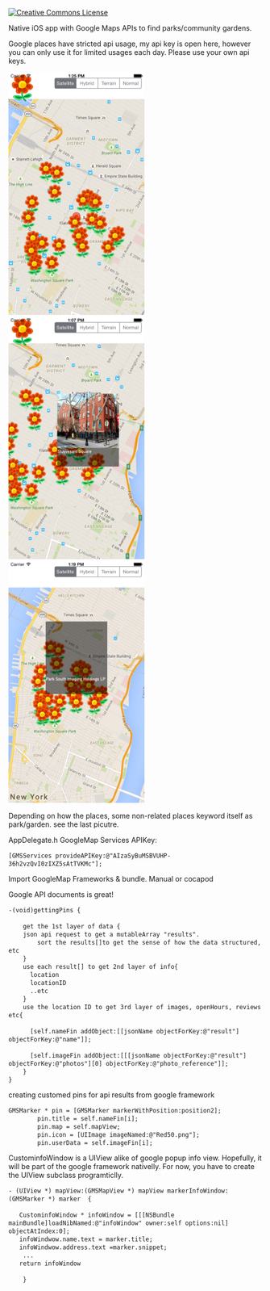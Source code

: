 
<a rel="license" href="http://creativecommons.org/licenses/by-nc/4.0/"><img alt="Creative Commons License" style="border-width:0" src="https://i.creativecommons.org/l/by-nc/4.0/88x31.png" /></a>

Native iOS app with Google Maps APIs to find parks/community gardens.

Google places have stricted api usage, my api key is open here, however you can only use it for limited usages each day. Please use your own api keys. 

<img src = "/image/iOS Simulator Screen Shot Jul 17, 2015, 1.25.55 PM.png" width = 270> <img src = "image/iOS Simulator Screen Shot Jul 17, 2015, 1.07.53 PM.png" width = 270> <img src = "image/iOS Simulator Screen Shot Jul 17, 2015, 1.19.58 PM.png" width = 270> 

Depending on how the places, some non-related places keyword itself as park/garden. see the last picutre. 

AppDelegate.h GoogleMap Services APIKey:

    [GMSServices provideAPIKey:@"AIzaSyBuMSBVUHP-36h2vzQvI0zIXZ5sAtTVKMc"];

Import GoogleMap Frameworks & bundle. Manual or cocapod

Google API documents is great! 
````
-(void)gettingPins {
	  
	get the 1st layer of data {
	json api request to get a mutableArray "results".
        sort the results[]to get the sense of how the data structured, etc 
    }
    use each result[] to get 2nd layer of info{
      location
      locationID
      ..etc
    }
    use the location ID to get 3rd layer of images, openHours, reviews etc{
        
      [self.nameFin addObject:[[jsonName objectForKey:@"result"] objectForKey:@"name"]];

      [self.imageFin addObject:[[[jsonName objectForKey:@"result"] objectForKey:@"photos"][0] objectForKey:@"photo_reference"]];
    }
}
````

creating customed pins for api results from google framework

````
GMSMarker * pin = [GMSMarker markerWithPosition:position2];
        pin.title = self.nameFin[i];
        pin.map = self.mapView;
        pin.icon = [UIImage imageNamed:@"Red50.png"];
        pin.userData = self.imageFin[i];

````

CustominfoWindow is a UIView alike of google popup info view. Hopefully, it will be part of the google framework nativelly. For now, you have to create the UIView subclass programticlly. 
````
- (UIView *) mapView:(GMSMapView *) mapView markerInfoWindow:(GMSMarker *) marker  {

   CustominfoWindow * infoWindow = [[[NSBundle mainBundle]loadNibNamed:@"infoWindow" owner:self options:nil]    objectAtIndex:0]; 
   infoWindwow.name.text = marker.title;
   infoWindwow.address.text =marker.snippet;
    ...
   return infoWindow

    }
 ````


    
    

